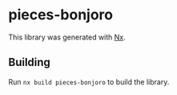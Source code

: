 # pieces-bonjoro

This library was generated with [Nx](https://nx.dev).

## Building

Run `nx build pieces-bonjoro` to build the library.
